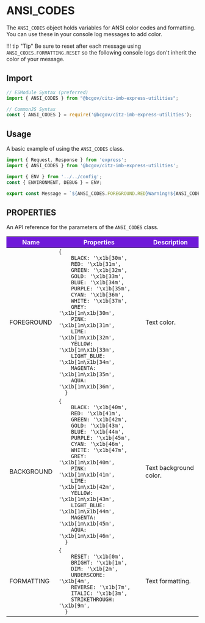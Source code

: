 # ANSI_CODES

The `ANSI_CODES` object holds variables for ANSI color codes and formatting. You can use these in your console log messages to add color.

!!! tip "Tip"
    Be sure to reset after each message using `ANSI_CODES.FORMATTING.RESET` so the following console logs don't inherit the color of your message.

## Import

```JavaScript
// ESModule Syntax (preferred)
import { ANSI_CODES } from "@bcgov/citz-imb-express-utilities";

// CommonJS Syntax
const { ANSI_CODES } = require('@bcgov/citz-imb-express-utilities');
```

## Usage

A basic example of using the `ANSI_CODES` class.

```JavaScript
import { Request, Response } from 'express';
import { ANSI_CODES } from '@bcgov/citz-imb-express-utilities';

import { ENV } from '../../config';
const { ENVIRONMENT, DEBUG } = ENV;

export const Message = `${ANSI_CODES.FOREGROUND.RED}Warning!${ANSI_CODES.FORMATTING.RESET}`;
```

## PROPERTIES

An API reference for the parameters of the `ANSI_CODES` class.

<table>
  <!-- Table columns -->
  <thead>
    <tr>
      <th style="background: #6f19d9; color: white;">Name</th>
      <th style="background: #6f19d9; color: white;">Properties</th>
      <th style="background: #6f19d9; color: white;">Description</th>
    </tr>
  </thead>

  <!-- Table rows -->
  <tbody>
    <tr>
      <td>FOREGROUND</td>
      <td><code>{
    BLACK: '\x1b[30m',
    RED: '\x1b[31m',
    GREEN: '\x1b[32m',
    GOLD: '\x1b[33m',
    BLUE: '\x1b[34m',
    PURPLE: '\x1b[35m',
    CYAN: '\x1b[36m',
    WHITE: '\x1b[37m',
    GREY: '\x1b[1m\x1b[30m',
    PINK: '\x1b[1m\x1b[31m',
    LIME: '\x1b[1m\x1b[32m',
    YELLOW: '\x1b[1m\x1b[33m',
    LIGHT_BLUE: '\x1b[1m\x1b[34m',
    MAGENTA: '\x1b[1m\x1b[35m',
    AQUA: '\x1b[1m\x1b[36m',
  }</code></td>
      <td>Text color.</td>
    </tr>
    <tr>
      <td>BACKGROUND</td>
      <td><code>{
    BLACK: '\x1b[40m',
    RED: '\x1b[41m',
    GREEN: '\x1b[42m',
    GOLD: '\x1b[43m',
    BLUE: '\x1b[44m',
    PURPLE: '\x1b[45m',
    CYAN: '\x1b[46m',
    WHITE: '\x1b[47m',
    GREY: '\x1b[1m\x1b[40m',
    PINK: '\x1b[1m\x1b[41m',
    LIME: '\x1b[1m\x1b[42m',
    YELLOW: '\x1b[1m\x1b[43m',
    LIGHT_BLUE: '\x1b[1m\x1b[44m',
    MAGENTA: '\x1b[1m\x1b[45m',
    AQUA: '\x1b[1m\x1b[46m',
  }</code></td>
      <td>Text background color.</td>
    </tr>
    <tr>
      <td>FORMATTING</td>
      <td><code>{
    RESET: '\x1b[0m',
    BRIGHT: '\x1b[1m',
    DIM: '\x1b[2m',
    UNDERSCORE: '\x1b[4m',
    REVERSE: '\x1b[7m',
    ITALIC: '\x1b[3m',
    STRIKETHROUGH: '\x1b[9m',
  }</code></td>
      <td>Text formatting.</td>
    </tr>
  </tbody>
</table>

<!-- Link References -->
